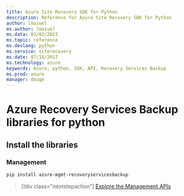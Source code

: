 ```yaml
---
title: Azure Site Recovery SDK for Python
description: Reference for Azure Site Recovery SDK for Python
author: lmazuel
ms.author: lmazuel
ms.data: 03/02/2023
ms.topic: reference
ms.devlang: python
ms.service: siterecovery
ms.date: 07/10/2017
ms.technology: azure
keywords: Azure, python, SDK, API, Recovery Services Backup
ms.prod: azure
manager: douge
---
```

# Azure Recovery Services Backup libraries for python

## Install the libraries


### Management

```bash
pip install azure-mgmt-recoveryservicesbackup
```
> [!div class="nextstepaction"]
> [Explore the Management APIs](/python/api/overview/azure/recoveryservicesbackup/management)